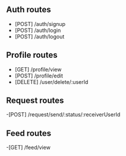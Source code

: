 ## Auth routes

- [POST] /auth/signup
- [POST] /auth/login
- [POST] /auth/logout

## Profile routes

- [GET] /profile/view
- [POST] /profile/edit
- [DELETE] /user/delete/:userId

## Request routes

-[POST] /request/send/:status/:receiverUserId

## Feed routes

-[GET] /feed/view
